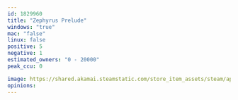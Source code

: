 ```yaml
---
id: 1829960
title: "Zephyrus Prelude"
windows: "true"
mac: "false"
linux: false
positive: 5
negative: 1
estimated_owners: "0 - 20000"
peak_ccu: 0

image: https://shared.akamai.steamstatic.com/store_item_assets/steam/apps/1829960/header.jpg?t=1731004830
opinions:
---
```

